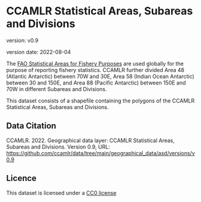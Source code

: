 # CCAMLR Statistical Areas, Subareas and Divisions

version: v0.9

version date: 2022-08-04

The [FAO Statistical Areas for Fishery Purposes](http://www.fao.org/fishery/area/search/) are used globally for the purpose of reporting fishery statistics. CCAMLR further divided Area 48 (Atlantic Antarctic) between 70W and 30E, Area 58 (Indian Ocean Antarctic) between 30 and 150E, and Area 88 (Pacific Antarctic) between 150E and 70W in different Subareas and Divisions.

This dataset consists of a shapefile containing the polygons of the CCAMLR Statistical Areas, Subareas and Divisions.

## Data Citation

CCAMLR. 2022. Geographical data layer: CCAMLR Statistical Areas, Subareas and Divisions. Version 0.9, URL: <https://github.com/ccamlr/data/tree/main/geographical_data/asd/versions/v0.9>

## Licence

This dataset is licensed under a [CC0 license](/LICENSE.md)
